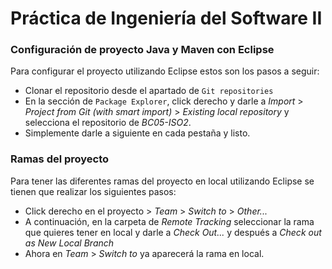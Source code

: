 # Práctica de Ingeniería del Software II

### Configuración de proyecto Java y Maven con Eclipse
Para configurar el proyecto utilizando Eclipse estos son los pasos a seguir:

- Clonar el repositorio desde el apartado de `Git repositories`
- En la sección de ``Package Explorer``, click derecho y darle a _Import_ > _Project from Git (with smart import)_ > _Existing local repository_ y selecciona el repositorio de _BC05-ISO2_.
- Simplemente darle a siguiente en cada pestaña y listo.

### Ramas del proyecto
Para tener las diferentes ramas del proyecto en local utilizando Eclipse se tienen que realizar los siguientes pasos:

- Click derecho en el proyecto > _Team_ > _Switch to_ > _Other..._
- A continuación, en la carpeta de _Remote Tracking_ seleccionar la rama que quieres tener en local y darle a _Check Out..._ y después a _Check out as New Local Branch_
- Ahora en _Team_ > _Switch to_ ya aparecerá la rama en local.